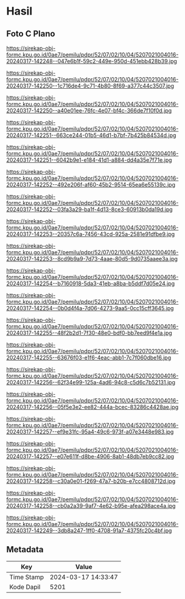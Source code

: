 # Hasil

## Foto C Plano

https://sirekap-obj-formc.kpu.go.id/0ae7/pemilu/pdpr/52/07/02/10/04/5207021004016-20240317-142248--047e6b1f-59c2-449e-950d-451ebb428b39.jpg

https://sirekap-obj-formc.kpu.go.id/0ae7/pemilu/pdpr/52/07/02/10/04/5207021004016-20240317-142250--1c716de4-9c71-4b80-8f69-a377c44c3507.jpg

https://sirekap-obj-formc.kpu.go.id/0ae7/pemilu/pdpr/52/07/02/10/04/5207021004016-20240317-142250--a40e01ee-76fc-4e07-bf4c-366de7f10f0d.jpg

https://sirekap-obj-formc.kpu.go.id/0ae7/pemilu/pdpr/52/07/02/10/04/5207021004016-20240317-142251--663ce244-01b5-46d1-b7bf-7b425b84534d.jpg

https://sirekap-obj-formc.kpu.go.id/0ae7/pemilu/pdpr/52/07/02/10/04/5207021004016-20240317-142251--6042b9e1-e184-41d1-a884-dd4a35e7f71e.jpg

https://sirekap-obj-formc.kpu.go.id/0ae7/pemilu/pdpr/52/07/02/10/04/5207021004016-20240317-142252--492e206f-af60-45b2-9514-65ea6e55139c.jpg

https://sirekap-obj-formc.kpu.go.id/0ae7/pemilu/pdpr/52/07/02/10/04/5207021004016-20240317-142252--03fa3a29-ba1f-4d13-8ce3-60913b0da19d.jpg

https://sirekap-obj-formc.kpu.go.id/0ae7/pemilu/pdpr/52/07/02/10/04/5207021004016-20240317-142253--20357c6a-7456-43cd-925a-2581e91dfbe9.jpg

https://sirekap-obj-formc.kpu.go.id/0ae7/pemilu/pdpr/52/07/02/10/04/5207021004016-20240317-142253--8cd9b9a9-7d73-4aae-80d5-9d0735aaee3a.jpg

https://sirekap-obj-formc.kpu.go.id/0ae7/pemilu/pdpr/52/07/02/10/04/5207021004016-20240317-142254--b7160918-5da3-41eb-a8ba-b5ddf7d05e24.jpg

https://sirekap-obj-formc.kpu.go.id/0ae7/pemilu/pdpr/52/07/02/10/04/5207021004016-20240317-142254--0b0d4f4a-7d06-4273-9aa5-0cc15cff3645.jpg

https://sirekap-obj-formc.kpu.go.id/0ae7/pemilu/pdpr/52/07/02/10/04/5207021004016-20240317-142255--48f2b2d1-7f30-48e0-bdf0-bb7eed9f4e1a.jpg

https://sirekap-obj-formc.kpu.go.id/0ae7/pemilu/pdpr/52/07/02/10/04/5207021004016-20240317-142255--63676f03-e1f6-4eac-abb1-7c7f060dbe16.jpg

https://sirekap-obj-formc.kpu.go.id/0ae7/pemilu/pdpr/52/07/02/10/04/5207021004016-20240317-142256--62f34e99-125a-4ad6-94c8-c5d6c7b52131.jpg

https://sirekap-obj-formc.kpu.go.id/0ae7/pemilu/pdpr/52/07/02/10/04/5207021004016-20240317-142256--05f5e3e2-ee82-444a-bcec-83286c4428ae.jpg

https://sirekap-obj-formc.kpu.go.id/0ae7/pemilu/pdpr/52/07/02/10/04/5207021004016-20240317-142257--ef9e31fc-95a4-49c6-973f-a07e3448e983.jpg

https://sirekap-obj-formc.kpu.go.id/0ae7/pemilu/pdpr/52/07/02/10/04/5207021004016-20240317-142257--e07e611f-d8be-4906-8ab1-48db7eb9cc82.jpg

https://sirekap-obj-formc.kpu.go.id/0ae7/pemilu/pdpr/52/07/02/10/04/5207021004016-20240317-142258--c30a0e01-f269-47a7-b20b-e7cc4808712d.jpg

https://sirekap-obj-formc.kpu.go.id/0ae7/pemilu/pdpr/52/07/02/10/04/5207021004016-20240317-142258--cb0a2a39-9af7-4e62-b95e-afea298ace4a.jpg

https://sirekap-obj-formc.kpu.go.id/0ae7/pemilu/pdpr/52/07/02/10/04/5207021004016-20240317-142249--3db8a247-1ff0-4708-91a7-4375fc20c4bf.jpg


## Metadata

| Key        | Value               |
| ---------- | ------------------- |
| Time Stamp | 2024-03-17 14:33:47 |
| Kode Dapil | 5201                |



